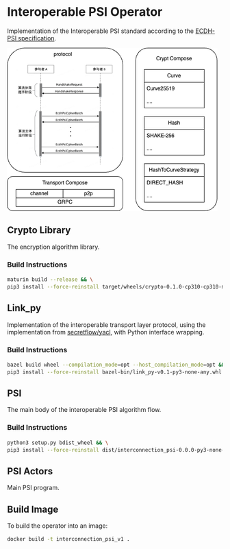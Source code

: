 
# Interoperable PSI Operator

Implementation of the Interoperable PSI standard according to the [ECDH-PSI specification](https://www.secretflow.org.cn/static/ECDH-PSI.579428f2.pdf).

![PSI Process Diagram](./image/psi.png)

## Crypto Library

The encryption algorithm library.

### Build Instructions

```bash
maturin build --release && \
pip3 install --force-reinstall target/wheels/crypto-0.1.0-cp310-cp310-manylinux_2_34_x86_64.whl
```

## Link_py

Implementation of the interoperable transport layer protocol, using the implementation from [secretflow/yacl](https://github.com/secretflow/yacl), with Python interface wrapping.

### Build Instructions

```bash
bazel build wheel --compilation_mode=opt --host_compilation_mode=opt && \
pip3 install --force-reinstall bazel-bin/link_py-v0.1-py3-none-any.whl
```

## PSI

The main body of the interoperable PSI algorithm flow.

### Build Instructions

```bash
python3 setup.py bdist_wheel && \
pip3 install --force-reinstall dist/interconnection_psi-0.0.0-py3-none-any.whl
```

## PSI Actors

Main PSI program.

## Build Image

To build the operator into an image:

```bash
docker build -t interconnection_psi_v1 .
```